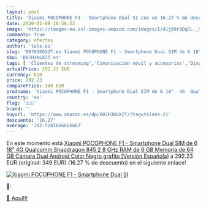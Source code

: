 ```yaml
---
layout: post
title: 'Xiaomi POCOPHONE F1 - Smartphone Dual SI con un 16.27 % de descuento'
date: 2020-01-08 10:56:52
image: 'https://images-eu.ssl-images-amazon.com/images/I/41j09r9Dq7L._SL400_.jpg'
comments: true
category: ofertas
author: 'tole.es'
slug: 'B07H3KGXZT-es Xiaomi POCOPHONE F1 - Smartphone Dual SIM de 6 18" 4G...'
sku: 'B07H3KGXZT-es'
tags: [ 'Clientes de streaming','Comunicación móvil y accesorios','Dispositivos para el streaming','Electrónica','Equipos de audio y Hi-Fi','Informática','Móviles','Móviles y smartphones libres','Smartwatches','Tablets','Tecnología para vestir','android', ]
actualPrice: 292.23 EUR
currency: EUR
price: 292.23
comparePrice: 349 EUR
prodname: 'Xiaomi POCOPHONE F1 - Smartphone Dual SIM de 6 18"  4G  Qualcomm Snapdragon 845 2 8 GHz  RAM de 6 GB  Memoria de 64 GB  Cámara Dual  Android  Color Negro grafito [Versión Española]'
country: 'es'
flag: '🇪🇸'
brand: ''
buyurl: 'https://www.amazon.es/dp/B07H3KGXZT/?tag=tolees-21'
descuento: '16.27'
average: '292.5241666666667'
---
```


En este momento está [Xiaomi POCOPHONE F1 - Smartphone Dual SIM de 6 18"  4G  Qualcomm Snapdragon 845 2 8 GHz  RAM de 6 GB  Memoria de 64 GB  Cámara Dual  Android  Color Negro grafito [Versión Española]](https://www.amazon.es/dp/B07H3KGXZT/?tag=tolees-21) a 292.23 EUR (original: 349 EUR) (16.27 %  de descuento) en el siguiente enlace!

[![Xiaomi POCOPHONE F1 - Smartphone Dual SI](https://images-eu.ssl-images-amazon.com/images/I/41j09r9Dq7L._SL400_.jpg)](https://www.amazon.es/dp/B07H3KGXZT/?tag=tolees-21)

🔎:


[🛒 Aquí!!!](https://www.amazon.es/dp/B07H3KGXZT/?tag=tolees-21)
